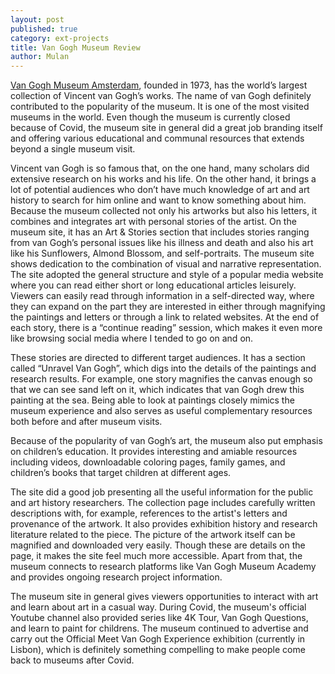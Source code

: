 ```yaml
---
layout: post
published: true
category: ext-projects
title: Van Gogh Museum Review
author: Mulan
---
```

[Van Gogh Museum Amsterdam](https://www.vangoghmuseum.nl/en), founded in 1973, has the world’s largest collection of Vincent van Gogh’s works. The name of van Gogh definitely contributed to the popularity of the museum. It is one of the most visited museums in the world. Even though the museum is currently closed because of Covid, the museum site in general did a great job branding itself and offering various educational and communal resources that extends beyond a single museum visit. 

Vincent van Gogh is so famous that, on the one hand, many scholars did extensive research on his works and his life. On the other hand, it brings a lot of potential audiences who don’t have much knowledge of art and art history to search for him online and want to know something about him. Because the museum collected not only his artworks but also his letters, it combines and integrates art with personal stories of the artist. On the museum site, it has an Art & Stories section that includes stories ranging from van Gogh’s personal issues like his illness and death and also his art like his Sunflowers, Almond Blossom, and self-portraits. The museum site shows dedication to the combination of visual and narrative representation. The site adopted the general structure and style of a popular media website where you can read either short or long educational articles leisurely. Viewers can easily read through information in a self-directed way, where they can expand on the part they are interested in either through magnifying the paintings and letters or through a link to related websites. At the end of each story, there is a “continue reading” session, which makes it even more like browsing social media where I tended to go on and on. 

These stories are directed to different target audiences. It has a section called “Unravel Van Gogh”, which digs into the details of the paintings and research results. For example, one story magnifies the canvas enough so that we can see sand left on it, which indicates that van Gogh drew this painting at the sea. Being able to look at paintings closely mimics the museum experience and also serves as useful complementary resources both before and after museum visits. 

Because of the popularity of van Gogh’s art, the museum also put emphasis on children’s education. It provides interesting and amiable resources including videos, downloadable coloring pages, family games, and children’s books that target children at different ages. 

The site did a good job presenting all the useful information for the public and art history researchers. The collection page includes carefully written descriptions with, for example, references to the artist's letters and provenance of the artwork. It also provides exhibition history and research literature related to the piece. The picture of the artwork itself can be magnified and downloaded very easily. Though these are details on the page, it makes the site feel much more accessible. Apart from that, the museum connects to research platforms like Van Gogh Museum Academy and provides ongoing research project information. 

The museum site in general gives viewers opportunities to interact with art and learn about art in a casual way. During Covid, the museum's official Youtube channel also provided series like 4K Tour, Van Gogh Questions, and learn to paint for childrens. The museum continued to advertise and carry out the Official Meet Van Gogh Experience exhibition (currently in Lisbon), which is definitely something compelling to make people come back to museums after Covid.

